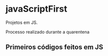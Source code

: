 # javaScriptFirst

Projetos em JS.    
       
Processo realizado durante a quarentena           
       
## Primeiros códigos feitos em JS    
<br>       
     
  
    
